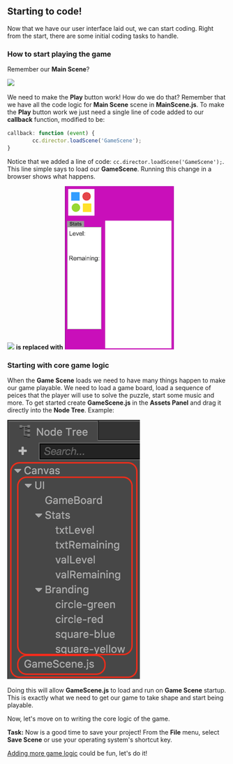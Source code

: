 ## Starting to code!
Now that we have our user interface laid out, we can start coding. Right from the start, there are some initial coding tasks to handle.

### How to start playing the game
Remember our __Main Scene__?

  ![](../03-creating-a-menu-screen/img/background_button.png)

We need to make the __Play__ button work! How do we do that? Remember that we have all the code logic for __Main Scene__ scene in __MainScene.js__. To make the __Play__ button work we just need a single line of code added to our __callback__ function, modified to be:

```js
callback: function (event) {
    	cc.director.loadScene('GameScene');   
}
```

Notice that we added a line of code: `cc.director.loadScene('GameScene');`. This line simple says to load our __GameScene__.  Running this change in a browser shows what happens.

![](../03-creating-a-menu-screen/img/background_button.png) __is replaced with__  ![](../04-laying-out-gameplay-ui/img/background_with_gameboard_stats_branding_labels.png)

### Starting with core game logic
When the __Game Scene__ loads we need to have many things happen to make our game playable. We need to load a game board, load a sequence of peices that the player will use to solve the puzzle, start some music and more. To get started create __GameScene.js__ in the __Assets Panel__ and drag it directly into the __Node Tree__. Example:

  ![](img/node_tree-gamescene.png)

Doing this will allow __GameScene.js__ to load and run on __Game Scene__ startup. This is exactly what we need to get our game to take shape and start being playable.

Now, let's move on to writing the core logic of the game.

__Task:__ Now is a good time to save your project! From the __File__ menu, select __Save Scene__ or use your operating system's shortcut key.

[Adding more game logic](../05-writing-game-logic/index.md) could be fun, let's do it!